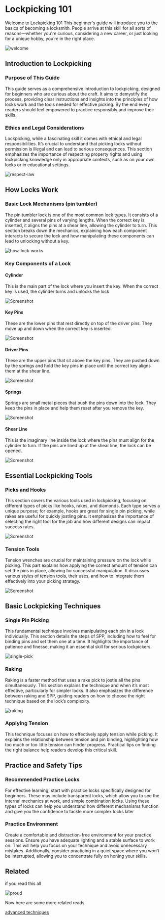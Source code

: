 
# Lockpicking 101

Welcome to Lockpicking 101 This beginner's guide will introduce you to the basics of becoming a locksmith. People arrive at this skill for all sorts of reasons—whether you're curious, considering a new career, or just looking for a unique hobby, you’re in the right place.

![welcome](https://i.giphy.com/media/v1.Y2lkPTc5MGI3NjExYjRxdnZiNGM2dGdqNXl0emZtdnU1djZtMjZudDB0amFmeWhhenJ2aCZlcD12MV9pbnRlcm5hbF9naWZfYnlfaWQmY3Q9Zw/OF0yOAufcWLfi/giphy.gif)

##  Introduction to Lockpicking

### Purpose of This Guide
This guide serves as a comprehensive introduction to lockpicking, designed for beginners who are curious about the craft. It aims to demystify the process, providing clear instructions and insights into the principles of how locks work and the tools needed for effective picking. By the end every  readers should feel empowered to practice responsibly and improve their skills.

### Ethics and Legal Considerations
Lockpicking, while a fascinating skill it comes with ethical and legal responsibilities. It’s crucial to understand that picking locks without permission is illegal and can lead to serious consequences. This section emphasizes the importance of respecting property rights and using lockpicking knowledge only in appropriate contexts, such as on your own locks or in educational settings.

![respect-law](https://i.giphy.com/media/v1.Y2lkPTc5MGI3NjExZHRlMjI0ZHBsazhlNDlzcnR6eGV5NXZpd3M4MHBrMHhjZzdobG90MyZlcD12MV9pbnRlcm5hbF9naWZfYnlfaWQmY3Q9Zw/3oz8xHTmlkprU67OZa/giphy.gif)

## How Locks Work

### Basic Lock Mechanisms (pin tumbler)
The pin tumbler lock is one of the most common lock types. It consists of a cylinder and several pins of varying lengths. When the correct key is inserted, it aligns the pins at a shear line, allowing the cylinder to turn. This section breaks down the mechanics, explaining how each component interacts to secure the lock and how manipulating these components can lead to unlocking without a key.

![how-lock-works](https://i.giphy.com/media/v1.Y2lkPTc5MGI3NjExMTI5N2FnMHhwYjE4cTJlM2NlcWEza3Bwa3c3YjlpbHkzaTNzY2NoNyZlcD12MV9pbnRlcm5hbF9naWZfYnlfaWQmY3Q9Zw/g9FBfdFszxcGY/giphy.gif)

### Key Components of a Lock 
#### Cylinder
This is the main part of the lock where you insert the key. When the correct key is used, the cylinder turns and unlocks the lock

![Screenshot](https://raw.githubusercontent.com/KEAGTORB/seasides2025/refs/heads/main/images/lockpicking/cylinder.png)

#### Key Pins 
These are the lower pins that rest directly on top of the driver pins. They move up and down when the correct key is inserted.

![Screenshot](https://raw.githubusercontent.com/KEAGTORB/seasides2025/refs/heads/main/images/lockpicking/key%20pins.png)

#### Driver Pins 
These are the upper pins that sit above the key pins. They are pushed down by the springs and hold the key pins in place until the correct key aligns them at the shear line.

![Screenshot](https://raw.githubusercontent.com/KEAGTORB/seasides2025/refs/heads/main/images/lockpicking/driver%20pins.png)

#### Springs
Springs are small metal pieces that push the pins down into the lock. They keep the pins in place and help them reset after you remove the key.

![Screenshot](https://raw.githubusercontent.com/KEAGTORB/seasides2025/refs/heads/main/images/lockpicking/springs.png)

#### Shear Line
This is the imaginary line inside the lock where the pins must align for the cylinder to turn. If the pins are lined up at the shear line, the lock can be opened.

![Screenshot](https://raw.githubusercontent.com/KEAGTORB/seasides2025/refs/heads/main/images/lockpicking/shear.png)


## Essential Lockpicking Tools
### Picks and Hooks
This section covers the various tools used in lockpicking, focusing on different types of picks like hooks, rakes, and diamonds. Each type serves a unique purpose; for example, hooks are great for single pin picking, while rakes are useful for quickly jostling pins. It emphasizes the importance of selecting the right tool for the job and how different designs can impact success rates.

![Screenshot](https://raw.githubusercontent.com/KEAGTORB/seasides2025/refs/heads/main/images/lockpicking/hooks.png)

### Tension Tools
 Tension wrenches are crucial for maintaining pressure on the lock while picking. This part explains how applying the correct amount of tension can set the pins in place, allowing for successful manipulation. It discusses various styles of tension tools, their uses, and how to integrate them effectively into your picking strategy.

 ![Screenshot](https://raw.githubusercontent.com/KEAGTORB/seasides2025/refs/heads/main/images/lockpicking/tension.png)


 ## Basic Lockpicking Techniques

 ### Single Pin Picking  
 This fundamental technique involves manipulating each pin in a lock individually. This section details the steps of SPP, including how to feel for binding pins and set them one at a time. It highlights the importance of patience and finesse, making it an essential skill for serious lockpickers.

 ![single-pick](https://i.giphy.com/media/v1.Y2lkPTc5MGI3NjExbXpmNzVoMTBxeHZvZmM2cTdoYWgzMXprd2UwM3lsc2oyOTExcGU2OCZlcD12MV9pbnRlcm5hbF9naWZfYnlfaWQmY3Q9Zw/ezTqRwBoQRZhm/giphy.gif)

 ### Raking 
 Raking is a faster method that uses a rake pick to jostle all the pins simultaneously. This section explains the technique and when it’s most effective, particularly for simpler locks. It also emphasizes the difference between raking and SPP, guiding readers on how to choose the right technique based on the lock’s complexity.

![raking](https://unitedlocksmith.net/wp-content/uploads/raking-a-lock.gif)

 ### Applying Tension
This technique focuses on how to effectively apply tension while picking. It explains the relationship between tension and pin binding, highlighting how too much or too little tension can hinder progress. Practical tips on finding the right balance help readers develop this critical skill.

## Practice and Safety Tips

### Recommended Practice Locks
For effective learning, start with practice locks specifically designed for beginners. These may include transparent locks, which allow you to see the internal mechanics at work, and simple combination locks. Using these types of locks can help you understand how different mechanisms function and give you the confidence to tackle more complex locks later

### Practice Environment
Create a comfortable and distraction-free environment for your practice sessions. Ensure you have adequate lighting and a stable surface to work on. This will help you focus on your technique and avoid unnecessary mistakes. Additionally, consider practicing in a quiet space where you won’t be interrupted, allowing you to concentrate fully on honing your skills.

## Related

if you read this all 

![proud](https://i.giphy.com/media/v1.Y2lkPTc5MGI3NjExaTl6bHhrYjVseTk2Z2t2NTBjdmd3cDhvdmRmbWl6ajl6ZGp6OXB2YSZlcD12MV9pbnRlcm5hbF9naWZfYnlfaWQmY3Q9Zw/fdyZ3qI0GVZC0/giphy.gif)

Now here are some more related reads

[advanced techniques](https://github.com/KEAGTORB/seasides2025/blob/main/advanced-lockpicking.md)



